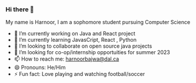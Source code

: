 ### Hi there 👋
My name is Harnoor, I am a sophomore student pursuing Computer Science 

- 🔭 I’m currently working on Java and React project
- 🌱 I’m currently learning JavasCript, React , Python
- 👯 I’m looking to collaborate on open source java projects
- 🤔 I’m looking for co-op/internship opportuities for summer 2023
- 📫 How to reach me: harnoorbajwa@dal.ca
- 😄 Pronouns: He/Him
- ⚡ Fun fact: Love playing and watching football/soccer


